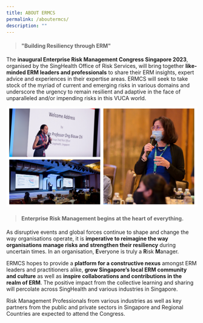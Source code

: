 ```yaml
---
title: ABOUT ERMCS
permalink: /aboutermcs/
description: ""
---
```

> ####  "Building Resiliency through ERM"

The **inaugural Enterprise Risk Management Congress Singapore 2023**, organised by the SingHealth Office of Risk Services, will bring together **like-minded ERM leaders and professionals** to share their ERM insights, expert advice and experiences in their expertise areas. ERMCS will seek to take stock of the myriad of current and emerging risks in various domains and underscore the urgency to remain resilient and adaptive in the face of unparalleled and/or impending risks in this VUCA world.

![](/images/SingHealth-Event-Day-3.png)

> #### **Enterprise Risk Management begins at the heart of everything.**

As disruptive events and global forces continue to shape and change the way organisations operate, it is **imperative to reimagine the way organisations manage risks and strengthen their resiliency** during uncertain times. In an organisation, **E**veryone is truly a **R**isk **M**anager.

ERMCS hopes to provide a **platform for a constructive nexus** amongst ERM leaders and practitioners alike, **grow Singapore’s local ERM community and culture** as well as **inspire collaborations and contributions in the realm of ERM**. The positive impact from the collective learning and sharing will percolate across SingHealth and various industries in Singapore.

Risk Management Professionals from various industries as well as key partners from the public and private sectors in Singapore and Regional Countries are expected to attend the Congress.